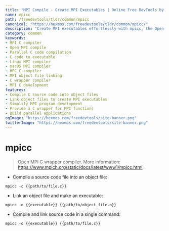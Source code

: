 ```yaml
---
title: "MPI Compile - Create MPI Executables | Online Free DevTools by Hexmos"
name: mpicc
path: /freedevtools/tldr/common/mpicc
canonical: "https://hexmos.com/freedevtools/tldr/common/mpicc/"
description: "Create MPI executables effortlessly with mpicc, the Open MPI C wrapper compiler. Compile C code and link object files for parallel computing. Free online tool, no registration required."
category: common
keywords:
- MPI C compiler
- Open MPI compile
- Parallel C code compilation
- C code to executable
- Linux MPI compiler
- macOS MPI compiler
- HPC C compiler
- MPI object file linking
- C wrapper compiler
- MPI C development
features:
- Compile C source code into object files
- Link object files to create MPI executables
- Simplify MPI program development
- Provide a C wrapper for MPI functions
- Build parallel applications
ogImage: "https://hexmos.com/freedevtools/site-banner.png"
twitterImage: "https://hexmos.com/freedevtools/site-banner.png"
---
```


# mpicc

> Open MPI C wrapper compiler.
> More information: <https://www.mpich.org/static/docs/latest/www1/mpicc.html>.

- Compile a source code file into an object file:

`mpicc -c {{path/to/file.c}}`

- Link an object file and make an executable:

`mpicc -o {{executable}} {{path/to/object_file.o}}`

- Compile and link source code in a single command:

`mpicc -o {{executable}} {{path/to/file.c}}`
